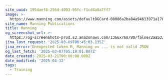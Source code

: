 ```yaml
---
site_uuid: 195daef8-256d-4093-95fc-f1cd4a0a7ff7
image: >-
  https://www.manning.com/assets/defaultOGCard-08086a2ba84a94613971a17812a34881.png
site_name: Manning Publications
title: Manning
og_screenshot_url: >-
  https://og-screenshots-prod.s3.amazonaws.com/1366x768/80/false/2aa533919210ece76615183b3d5a7895ef92b2d007d1a2583a5d33bd7b35921c.jpeg
jina_last_request: '2025-03-09T06:45:03.135Z'
jina_error: Unexpected token M, Manning == ... is not valid JSON
og_last_fetch: '2025-03-07T05:19:01.807Z'
date_created: 2025-03-21T00:00:00.000Z
date_modified: '2025-04-12'
tags:
  - Training
---
```









